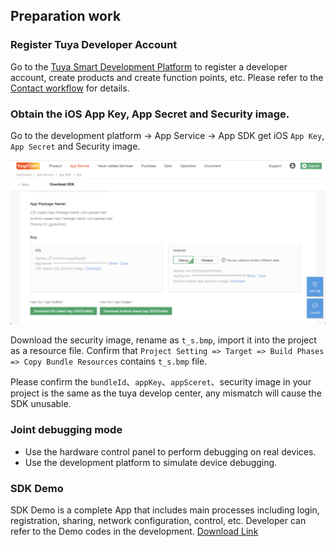 ## Preparation work

### Register Tuya Developer Account

Go to the [Tuya Smart Development Platform](https://developer.tuya.com) to register a developer account, create products and create function points, etc. Please refer to the [Contact workflow](https://docs.tuya.com/cn/overview/dev-process.html) for details. 

### Obtain the iOS App Key, App Secret and Security image.
Go to the development platform -> App Service -> App SDK get iOS `App Key`,  `App Secret` and Security image.

![](./images/ios-sdk-prepare.png) 



Download the security image, rename as `t_s.bmp`, import it into the project as a resource file. Confirm that `Project Setting => Target => Build Phases => Copy Bundle Resources` contains `t_s.bmp` file.

Please confirm the `bundleId`、`appKey`、`appSceret`、security image in your project is the same as the tuya develop center, any mismatch will cause the SDK unusable.



### Joint debugging mode

- Use the hardware control panel to perform debugging on real devices.
- Use the development platform to simulate device debugging. 

### SDK Demo
SDK Demo is a complete App that includes main processes including login, registration, sharing, network configuration, control, etc. Developer can refer to the Demo codes in the development. [Download Link](https://github.com/TuyaInc/tuyasmart_ios_sdk)